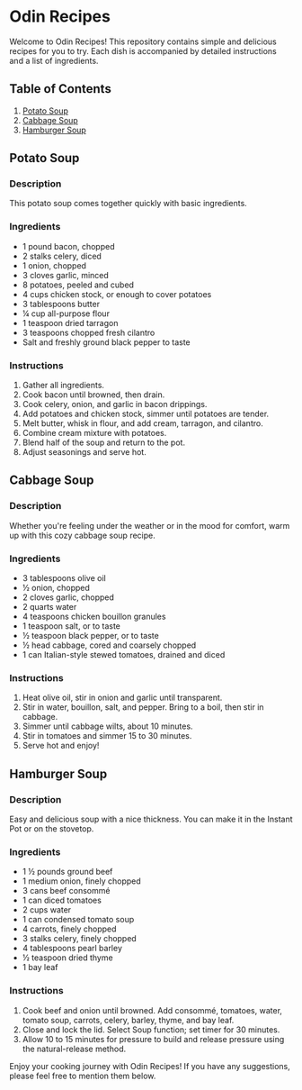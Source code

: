 # Odin Recipes

Welcome to Odin Recipes! This repository contains simple and delicious recipes for you to try. Each dish is accompanied by detailed instructions and a list of ingredients. 

## Table of Contents
1. [Potato Soup](recipes/potato-soup.html)
2. [Cabbage Soup](recipes/cabbage-soup.html)
3. [Hamburger Soup](recipes/hamburger-soup.html)

## Potato Soup

### Description
This potato soup comes together quickly with basic ingredients.

### Ingredients
- 1 pound bacon, chopped
- 2 stalks celery, diced
- 1 onion, chopped
- 3 cloves garlic, minced
- 8 potatoes, peeled and cubed
- 4 cups chicken stock, or enough to cover potatoes
- 3 tablespoons butter
- ¼ cup all-purpose flour
- 1 teaspoon dried tarragon
- 3 teaspoons chopped fresh cilantro
- Salt and freshly ground black pepper to taste

### Instructions
1. Gather all ingredients.
2. Cook bacon until browned, then drain.
3. Cook celery, onion, and garlic in bacon drippings.
4. Add potatoes and chicken stock, simmer until potatoes are tender.
5. Melt butter, whisk in flour, and add cream, tarragon, and cilantro.
6. Combine cream mixture with potatoes.
7. Blend half of the soup and return to the pot.
8. Adjust seasonings and serve hot.

## Cabbage Soup

### Description
Whether you're feeling under the weather or in the mood for comfort, warm up with this cozy cabbage soup recipe.

### Ingredients
- 3 tablespoons olive oil
- ½ onion, chopped
- 2 cloves garlic, chopped
- 2 quarts water
- 4 teaspoons chicken bouillon granules
- 1 teaspoon salt, or to taste
- ½ teaspoon black pepper, or to taste
- ½ head cabbage, cored and coarsely chopped
- 1 can Italian-style stewed tomatoes, drained and diced

### Instructions
1. Heat olive oil, stir in onion and garlic until transparent.
2. Stir in water, bouillon, salt, and pepper. Bring to a boil, then stir in cabbage.
3. Simmer until cabbage wilts, about 10 minutes.
4. Stir in tomatoes and simmer 15 to 30 minutes.
5. Serve hot and enjoy!

## Hamburger Soup

### Description
Easy and delicious soup with a nice thickness. You can make it in the Instant Pot or on the stovetop.

### Ingredients
- 1 ½ pounds ground beef
- 1 medium onion, finely chopped
- 3 cans beef consommé
- 1 can diced tomatoes
- 2 cups water
- 1 can condensed tomato soup
- 4 carrots, finely chopped
- 3 stalks celery, finely chopped
- 4 tablespoons pearl barley
- ½ teaspoon dried thyme
- 1 bay leaf

### Instructions
1. Cook beef and onion until browned. Add consommé, tomatoes, water, tomato soup, carrots, celery, barley, thyme, and bay leaf.
2. Close and lock the lid. Select Soup function; set timer for 30 minutes.
3. Allow 10 to 15 minutes for pressure to build and release pressure using the natural-release method.

Enjoy your cooking journey with Odin Recipes! If you have any suggestions, please feel free to mention them below.